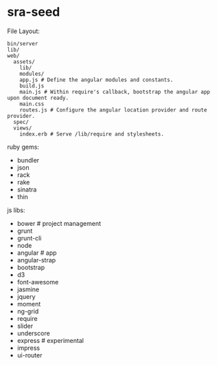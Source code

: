 sra-seed
========

File Layout:

    bin/server
    lib/
    web/
      assets/
        lib/
        modules/
        app.js # Define the angular modules and constants.
        build.js
        main.js # Within require's callback, bootstrap the angular app upon document ready.
        main.css
        routes.js # Configure the angular location provider and route provider.
      spec/
      views/
        index.erb # Serve /lib/require and stylesheets.

ruby gems:

- bundler
- json
- rack
- rake
- sinatra
- thin

js libs:

- bower # project management
- grunt
- grunt-cli
- node
- angular # app
- angular-strap
- bootstrap
- d3
- font-awesome
- jasmine
- jquery
- moment
- ng-grid
- require
- slider
- underscore
- express # experimental
- impress
- ui-router
